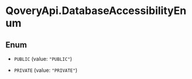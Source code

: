 # QoveryApi.DatabaseAccessibilityEnum

## Enum


* `PUBLIC` (value: `"PUBLIC"`)

* `PRIVATE` (value: `"PRIVATE"`)


